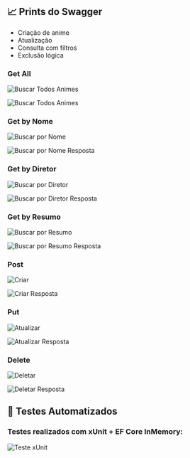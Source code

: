 ## 📈 Prints do Swagger

* Criação de anime
* Atualização
* Consulta com filtros
* Exclusão lógica

### Get All
![Buscar Todos Animes](ProjetoProtech.API/ProjetoProtech.Tests/TestResults/Get/Get-All-Animes.png)

![Buscar Todos Animes](ProjetoProtech.API/ProjetoProtech.Tests/TestResults/Get/Get-All-Animes-Response.png)

### Get by Nome
![Buscar por Nome](ProjetoProtech.API/ProjetoProtech.Tests/TestResults/Get/Get-By-Nome.png)

![Buscar por Nome Resposta](ProjetoProtech.API/ProjetoProtech.Tests/TestResults/Get/Get-By-Nome-Response.png)

### Get by Diretor
![Buscar por Diretor](ProjetoProtech.API/ProjetoProtech.Tests/TestResults/Get/Get-By-Diretor.png)

![Buscar por Diretor Resposta](ProjetoProtech.API/ProjetoProtech.Tests/TestResults/Get/Get-By-Diretor-Response.png)

### Get by Resumo
![Buscar por Resumo](ProjetoProtech.API/ProjetoProtech.Tests/TestResults/Get/Get-By-Resumo.png)

![Buscar por Resumo Resposta](ProjetoProtech.API/ProjetoProtech.Tests/TestResults/Get/Get-By-Resumo-Response.png)

### Post
![Criar](ProjetoProtech.API/ProjetoProtech.Tests/TestResults/Post/Post.png)

![Criar Resposta](ProjetoProtech.API/ProjetoProtech.Tests/TestResults/Post/Post-Response.png)

### Put
![Atualizar](ProjetoProtech.API/ProjetoProtech.Tests/TestResults/Put/Put-AOT.png)

![Atualizar Resposta](ProjetoProtech.API/ProjetoProtech.Tests/TestResults/Put/Put-AOT-Response.png)

### Delete
![Deletar](ProjetoProtech.API/ProjetoProtech.Tests/TestResults/Delete/Delete-AOT.png)

![Deletar Resposta](ProjetoProtech.API/ProjetoProtech.Tests/TestResults/Delete/Delete-AOT-Response.png)

## 🔧 Testes Automatizados

### Testes realizados com xUnit + EF Core InMemory:
![Teste xUnit](ProjetoProtech.API/ProjetoProtech.Tests/TestResults/xunit-passing-tests.png)
